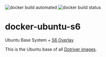![docker build automated](https://img.shields.io/docker/cloud/automated/dotriver/alpine-s6)
![docker build status](https://img.shields.io/docker/cloud/build/dotriver/alpine-s6)

# docker-ubuntu-s6
Ubuntu Base System + [S6 Overlay](https://github.com/just-containers/s6-overlay)

This is the Ubuntu base of all [Dotriver images](https://hub.docker.com/u/dotriver).